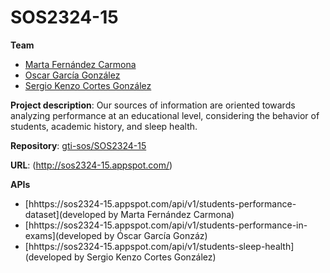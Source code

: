 
# SOS2324-15

**Team**
  - [Marta Fernández Carmona](https://github.com/martaafdez07)
  - [Oscar García González](https://github.com/oscgargon2)
  - [Sergio Kenzo Cortes González](https://github.com/SergioKenz0)

**Project description**: Our sources of information are oriented towards analyzing performance at an educational level, considering the behavior of students, academic history, and sleep health.

**Repository**: [gti-sos/SOS2324-15](https://github.com/gti-sos/SOS2324-15)

**URL**: (http://sos2324-15.appspot.com/)

**APIs**
  - [hhttps://sos2324-15.appspot.com/api/v1/students-performance-dataset](developed by Marta Fernández Carmona)
  - [hhttps://sos2324-15.appspot.com/api/v1/students-performance-in-exams](developed by Óscar García Gonzáz)
  - [hhttps://sos2324-15.appspot.com/api/v1/students-sleep-health](developed by Sergio Kenzo Cortes González)
